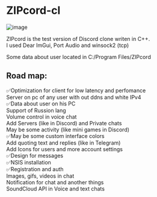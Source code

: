 # ZIPcord-cl

![image](https://github.com/user-attachments/assets/73cea5ec-bd60-48ef-92af-389979f6faea)


ZIPcord is the test version of Discord clone writen in C++.<br/>
I used Dear ImGui, Port Audio and winsock2 (tcp)<br/>

Some data about user located in C:/Program Files/ZIPcord<br/>

## Road map:
✅Optimization for client for low latency and perfomance<br/>
Server on pc of any user with out ddns and white IPv4<br/>
✅Data about user on his PC<br/>
Support of Russion lang<br/>
Volume control in voice chat<br/>
Add Servers (like in Discord) and Private chats<br/>
May be some activity (like mini games in Discord)<br/>
✅May be some custom interface colors <br/>
Add quoting text and replies (like in Telegram)<br/>
Add Icons for users and more account settings<br/>
✅Design for messages<br/>
✅NSIS installation<br/>
✅Registration and auth<br/>
Images, gifs, videos in chat<br/>
Notification for chat and another things<br/>
SoundCloud API in Voice and text chats<br/>
